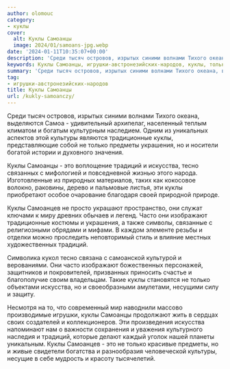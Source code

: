```yaml
---
author: olomouc
category:
- куклы
cover:
  alt: Куклы Самоанцы
  image: 2024/01/samoans-jpg.webp
date: '2024-01-11T10:35:07+00:00'
description: 'Среди тысяч островов, изрытых синими волнами Тихого океана, выделяются Самоа - удивительный архипелаг, населенный теплым климатом и богатым культурным...'
keywords: Куклы Самоанцы, игрушки-австронезийских-народов, куклы, только, традиций, искусства, культуры, традиционные, предметы, украшения, самоанцы, это, тесно, самоанцев, часто, изображают, среди
summary: 'Среди тысяч островов, изрытых синими волнами Тихого океана, выделяются Самоа - удивительный архипелаг, населенный теплым климатом и богатым культурным...'
tag:
- игрушки-австронезийских-народов
title: Куклы Самоанцы
url: /kukly-samoanczy/
---
```


Среди тысяч островов, изрытых синими волнами Тихого океана, выделяются Самоа \- удивительный архипелаг, населенный теплым климатом и богатым культурным наследием. Одним из уникальных аспектов этой культуры являются традиционные куклы, представляющие собой не только предметы украшения, но и носители богатой истории и духовного значения.

Куклы Самоанцы \- это воплощение традиций и искусства, тесно связанных с мифологией и повседневной жизнью этого народа. Изготовленные из природных материалов, таких как кокосовое волокно, раковины, дерево и пальмовые листья, эти куклы приобретают особое очарование благодаря своей природной природе.

Куклы Самоанцев не просто украшают пространство, они служат ключами к миру древних обычаев и легенд. Часто они изображают традиционные костюмы и украшения, а также символы, связанные с религиозными обрядами и мифами. В каждом элементе резьбы и отделки можно проследить неповторимый стиль и влияние местных художественных традиций.

Символика кукол тесно связана с самоанской культурой и верованиями. Они часто изображают божественных персонажей, защитников и покровителей, призванных приносить счастье и благополучие своим владельцам. Такие куклы становятся не только объектами искусства, но и своеобразными амулетами, несущими силу и защиту.

Несмотря на то, что современный мир наводнили массово производимые игрушки, куклы Самоанцы продолжают жить в сердцах своих создателей и коллекционеров. Эти произведения искусства напоминают нам о важности сохранения и уважения культурного наследия и традиций, которые делают каждый уголок нашей планеты уникальным. Куклы Самоанцев \- это не только красивые предметы, но и живые свидетели богатства и разнообразия человеческой культуры, несущие в себе мудрость и красоту тысячелетий.